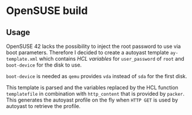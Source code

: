 # OpenSUSE build

## Usage

OpenSUSE 42 lacks the possibility to inject the root password to use via boot
parameters. Therefore I decided to create a autoyast template `ay-template.xml`
which contains *HCL variables* for `user_password` of `root` and `boot-device`
for the disk to use.

`boot-device` is needed as `qemu` provides `vda` instead of `sda` for the first
disk.

This template is parsed and the variables replaced by the HCL function
`templatefile` in combination with `http_content` that is provided by `packer`.
This generates the autoyast profile on the fly when `HTTP GET` is used by
autoyast to retrieve the profile.
